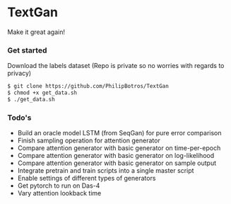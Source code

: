 # TextGan

Make it great again!
### Get started

Download the labels dataset (Repo is private so no worries with regards to privacy)

```sh
$ git clone https://github.com/PhilipBotros/TextGan
$ chmod +x get_data.sh
$ ./get_data.sh
```

### Todo's
  - Build an oracle model LSTM (from SeqGan) for pure error comparison
  - Finish sampling operation for attention generator
  - Compare attention generator with basic generator on time-per-epoch
  - Compare attention generator with basic generator on log-likelihood
  - Compare attention generator with basic generator on sample output
  - Integrate pretrain and train scripts into a single master script
  - Enable settings of different types of generators
  - Get pytorch to run on Das-4
  - Vary attention lookback time

